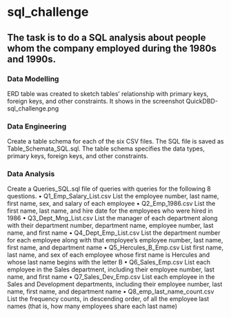 # sql_challenge
## The task is to do a SQL analysis about people whom the company employed during the 1980s and 1990s.

### Data Modelling
ERD table was created to sketch tables’ relationship with primary keys, foreign keys, and other constraints. It shows in the screenshot QuickDBD-sql_challenge.png

### Data Engineering
Create a table schema for each of the six CSV files. The SQL file is saved as Table_Schemata_SQL.sql. The table schema specifies the data types, primary keys, foreign keys, and other constraints.

### Data Analysis
Create a Queries_SQL.sql file of queries with queries for the following 8 questions. 
•	Q1_Emp_Salary_List.csv
List the employee number, last name, first name, sex, and salary of each employee
•	Q2_Emp_1986.csv
List the first name, last name, and hire date for the employees who were hired in 1986
•	Q3_Dept_Mng_List.csv
List the manager of each department along with their department number, department name, employee number, last name, and first name
•	Q4_Dept_Emp_List.csv
List the department number for each employee along with that employee’s employee number, last name, first name, and department name
•	Q5_Hercules_B_Emp.csv
List first name, last name, and sex of each employee whose first name is Hercules and whose last name begins with the letter B 
•	Q6_Sales_Emp.csv
List each employee in the Sales department, including their employee number, last name, and first name
•	Q7_Sales_Dev_Emp.csv
List each employee in the Sales and Development departments, including their employee number, last name, first name, and department name 
•	Q8_emp_last_name_count.csv
List the frequency counts, in descending order, of all the employee last names (that is, how many employees share each last name)
